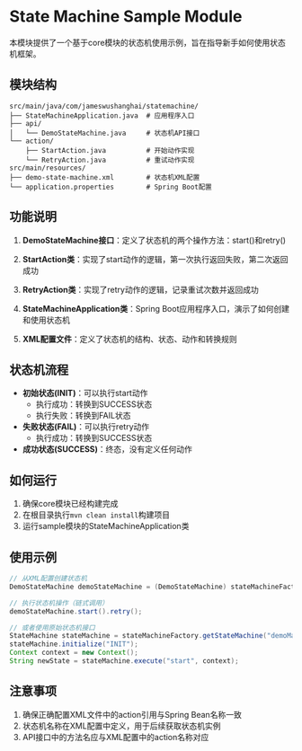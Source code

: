 # State Machine Sample Module

本模块提供了一个基于core模块的状态机使用示例，旨在指导新手如何使用状态机框架。

## 模块结构

```
src/main/java/com/jameswushanghai/statemachine/
├── StateMachineApplication.java  # 应用程序入口
├── api/
│   └── DemoStateMachine.java     # 状态机API接口
└── action/
    ├── StartAction.java          # 开始动作实现
    └── RetryAction.java          # 重试动作实现
src/main/resources/
├── demo-state-machine.xml        # 状态机XML配置
└── application.properties        # Spring Boot配置
```

## 功能说明

1. **DemoStateMachine接口**：定义了状态机的两个操作方法：start()和retry()

2. **StartAction类**：实现了start动作的逻辑，第一次执行返回失败，第二次返回成功

3. **RetryAction类**：实现了retry动作的逻辑，记录重试次数并返回成功

4. **StateMachineApplication类**：Spring Boot应用程序入口，演示了如何创建和使用状态机

5. **XML配置文件**：定义了状态机的结构、状态、动作和转换规则

## 状态机流程

- **初始状态(INIT)**：可以执行start动作
  - 执行成功：转换到SUCCESS状态
  - 执行失败：转换到FAIL状态
- **失败状态(FAIL)**：可以执行retry动作
  - 执行成功：转换到SUCCESS状态
- **成功状态(SUCCESS)**：终态，没有定义任何动作

## 如何运行

1. 确保core模块已经构建完成
2. 在根目录执行`mvn clean install`构建项目
3. 运行sample模块的StateMachineApplication类

## 使用示例

```java
// 从XML配置创建状态机
DemoStateMachine demoStateMachine = (DemoStateMachine) stateMachineFactory.createStateMachineFromXml("classpath:demo-state-machine.xml");

// 执行状态机操作（链式调用）
demoStateMachine.start().retry();

// 或者使用原始状态机接口
StateMachine stateMachine = stateMachineFactory.getStateMachine("demoMachine");
stateMachine.initialize("INIT");
Context context = new Context();
String newState = stateMachine.execute("start", context);
```

## 注意事项

1. 确保正确配置XML文件中的action引用与Spring Bean名称一致
2. 状态机名称在XML配置中定义，用于后续获取状态机实例
3. API接口中的方法名应与XML配置中的action名称对应
